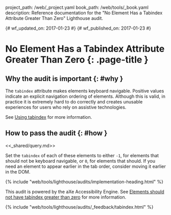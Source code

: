 project_path: /web/_project.yaml
book_path: /web/tools/_book.yaml
description: Reference documentation for the "No Element Has a Tabindex Attribute Greater Than Zero" Lighthouse audit.

{# wf_updated_on: 2017-01-23 #}
{# wf_published_on: 2017-01-23 #}

# No Element Has a Tabindex Attribute Greater Than Zero  {: .page-title }

## Why the audit is important {: #why }

The `tabindex` attribute makes elements keyboard navigable.
Positive values indicate an explicit navigation ordering of elements.
Although this is valid, in practice it is extremely hard to do correctly and
creates unusable experiences for users who rely on assistive technologies.

See [Using tabindex](/web/fundamentals/accessibility/focus/using-tabindex)
for more information.

## How to pass the audit {: #how }

<<_shared/query.md>>

Set the `tabindex` of each of these elements to either `-1`, for elements
that should not be keyboard navigable, or `0`, for elements that should. If
you need an element to appear earlier in the tab order, consider moving
it earlier in the DOM.

{% include "web/tools/lighthouse/audits/implementation-heading.html" %}

This audit is powered by the aXe Accessibility Engine. See [Elements should not
have tabindex greater than zero][axe] for more information.

[axe]: https://dequeuniversity.com/rules/axe/1.1/tabindex


{% include "web/tools/lighthouse/audits/_feedback/tabindex.html" %}
